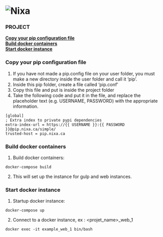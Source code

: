 # ![Nixa](https://nixaca.s3.amazonaws.com/static/nixa2/images/logo-nixa.png)

### PROJECT
**[Copy your pip configuration file](#markdown-header-copy-your-pip-configuration-file)**      
**[Build docker containers](#markdown-header-build-docker-containers)**          
**[Start docker instance](#markdown-header-start-docker-instance)**       


### Copy your pip configuration file
1. If you have not made a pip.config file on your user folder, you must make a new directory inside the user folder and call it ‘pip’. 
2. Inside this pip folder, create a file called ‘pip.conf’
3. Copy this file and put is inside the project folder
4. Take the following code and put it in the file, and replace the placeholder text (e.g. USERNAME, PASSWORD) with the appropriate information.
~~~~
[global]
; Extra index to private pypi dependencies
extra-index-url = https://{{ USERNAME }}:{{ PASSWORD }}@pip.nixa.ca/simple/
trusted-host = pip.nixa.ca
~~~~

### Build docker containers
1. Build docker containers: 
~~~~
docker-compose build
~~~~
2. This will set up the instance for gulp and web instances.

### Start docker instance
1. Startup docker instance:
~~~~
docker-compose up
~~~~
2. Connect to a docker instance, ex : <projet_name>_web_1
~~~~
docker exec -it example_web_1 bin/bash
~~~~

